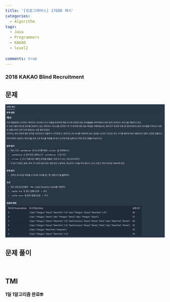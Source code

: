 ```yaml
---
title: '[프로그래머스] 17680 캐시'
categories:
  - Algorithm
tags:
  - Java
  - Programmers
  - KAKAO
  - level2

comments: true 
---
```

### 2018 KAKAO Blind Recruitment

## 문제
<a href="/assets/images/P17680.png"><img src="/assets/images/P17680.png"></a>
 <br/>

## 문제 풀이
<script src="https://gist.github.com/kyeahen/b36c1f8b71f486fa43581e8d95effa18.js"></script>
<br/>

## TMI

**1일 1알고리즘 완료🤓**


